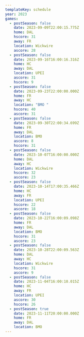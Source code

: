 ```yaml
---
templateKey: schedule
year: 2023
games:
  - postSeason: false
    date: 2023-09-09T22:00:15.775Z
    home: DAL
    hscore: 31
    away: FR
    location: Wickwire
    ascore: 28
  - postSeason: false
    date: 2023-09-16T16:00:16.316Z
    home: HC
    away: DAL
    location: UPEI
    ascore: 31
    hscore: 9
  - postSeason: false
    date: 2023-09-23T22:00:00.000Z
    home: FR
    away: HC
    location: "BMO "
    hscore: 40
    ascore: 31
  - postSeason: false
    date: 2023-09-30T22:00:34.699Z
    home: FR
    away: DAL
    location: BMO
    ascore: 8
    hscore: 31
  - postSeason: false
    date: 2023-10-07T16:00:00.000Z
    home: DAL
    away: HC
    location: Wickwire
    hscore: 32
    ascore: 23
  - postSeason: false
    date: 2023-10-14T17:00:35.466Z
    home: HC
    away: FR
    location: UPEI
    hscore: 22
    ascore: 18
  - postSeason: false
    date: 2023-10-22T16:00:09.098Z
    home: FR
    away: DAL
    location: BMO
    hscore: 31
    ascore: 23
  - postSeason: false
    date: 2023-10-28T22:00:09.563Z
    home: DAL
    away: HC
    location: Wickwire
    hscore: 31
    ascore: 9
  - postSeason: false
    date: 2023-11-04T16:00:10.015Z
    home: HC
    away: FR
    location: UPEI
    ascore: 30
    hscore: 26
  - postSeason: true
    date: 2023-11-11T20:00:00.000Z
    home: FR
    away: DAL
    location: BMO
---
```

